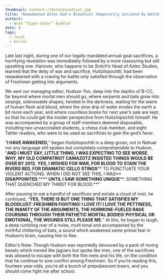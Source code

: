 ```yaml
---
thumbnail: content://Aztecbloodlust.jpg
title: "Reawakened Aztec God's Bloodlust Temporarily Satiated By Watching Freshmen Fight"
authors:
  - Wren “Viper-Eater” Buehler
date: 9
tags:
  - local
  - horror
---
```


Late last night, during one of our legally mandated annual goat sacrifices, a horrifying revelation was immediately followed by a more reassuring but still upsetting one. Hanover, who happens to be *Snitch*’s Head of Aztec Studies, learned that the deity of war and sacrifice, Huitzilopochtli, had been reawakened with a craving for battle only satisfied through the observation of Freshmen getting into arguments.

We sent our managing editor, Hudson Yon, deep into the depths of B-CC, far beyond where mortal men should go, where serpents and bats grow into strange, unknowable shapes, twisted in the darkness, waiting for the warm of human flesh and blood, where the slow drip of water erodes the earth a bit more each year, and where countless books for next year’s sale are kept, so that he could get the insider perspective from Huitzilopochtli himself. He was accompanied by a group of staff members deemed disposable, including two unvaccinated students, a chess club member, and eight Tattler readers, who were to be used as sacrifices to gain the god’s favor.

“**I HAVE AWAKENED,**” began ​​Huitzilopochtli in a deep groan, not in Nahual nor any language still spoken but completely comprehensible to Hudson, “**AND I MUST SAY, LITTLE THING, I WAS EXPECTING TO SEE WORSE. WHY, MY OLD COMPATRIOT CAMAZOTZ INSISTED THINGS WOULD BE OVER BY 2012. YES, I WISHED FOR WAR, FOR BLOOD TO STAIN THE RIVERS RED, FOR DRAMATIC CELLO** **STINGS**** TO PUNCTUATE YOUR VIOLENT ACTIONS. WHEN I DID NOT SEE THIS, I WAS** **DISAPPOINTED.****** **UNTIL I SAW SOMETHING UNIQUE****. SOMETHING THAT QUENCHED MY THIRST FOR BLOOD.**”

After pausing to eat a handful of sacrifices and exhale a cloud of mist, he continued, “**YES, THERE IS BUT ONE THING THAT SATISFIES MY BLOODLUST: FRESHMEN FIGHTING! I LOVE IT! I LOVE THE PETTINESS, THE INANITY OF THE ARGUMENTS, THE HORMONE-FUELED RAGE COURSING THROUGH THEIR PATHETIC MORTAL BODIES! PHYSICAL OR EMOTIONAL, THE WOUNDS STILL PLEASE ME.**” At this, he began to laugh, a deep rumbling roar of a noise, multi tonal and accompanied by the mirthful chittering of bats, a sound which awakened some primal fear in Hudson’s brain, causing him to flee.

Editor’s Note: Though Hudson was reportedly devoured by a pack of roving beasts which moved like jaguars but spoke like men, one of the sacrifices was allowed to escape with both the film reels and his life, on the condition that he continue to sow conflict among Freshmen. So if you’re reading this, fourteen year-olds, you’re all a bunch of prepubescent losers, and you should come fight me after school. 